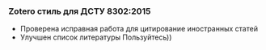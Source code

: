 ### Zotero стиль для ДСТУ 8302:2015
- Проверена исправная работа для цитирование иностранных статей
- Улучшен список литературы
Пользуйтесь))
